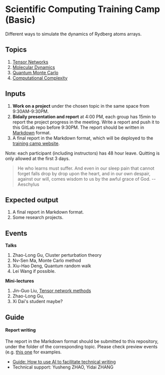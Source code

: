 # Scientific Computing Training Camp (Basic)

Different ways to simulate the dynamics of Rydberg atoms arrays.

## Topics
1. [Tensor Networks](1.tensor-networks/)
2. [Molecular Dynamics](2.molecular-dynamics/)
3. [Quantum Monte Carlo](3.quantum-monte-carlo/)
4. [Computational Complexity](4.computational-complexity/)

## Inputs
1. **Work on a project** under the chosen topic in the same space from 9:30AM-9:30PM.
2. **Bidaily presentation and report** at 4:00 PM, each group has 15min to report the project progress in the meeting. Write a report and push it to this GitLab repo before 9:30PM. The report should be written in [Markdown](https://markdownguide.org/) format.
3. A final report in the Markdown format, which will be deployed to the [training camp website](https://codingthrust.github.io/trainingcamp/).

Note: each participant (including instructors) has 48 hour leave. Quitting is only allowed at the first 3 days.

> He who learns must suffer. And even in our sleep pain that cannot forget falls drop by drop upon the heart, and in our own despair, against our will, comes wisdom to us by the awful grace of God. -- Aeschylus

## Expected output
1. A final report in Markdown format.
2. Some research projects.

## Events
**Talks**
1. Zhao-Long Gu, Cluster perturbation theory
2. Nv-Sen Ma, Monte Carlo method
3. Xiu-Hao Deng, Quantum random walk
4. Lei Wang if possible.

**Mini-lectures**
1. Jin-Guo Liu, [Tensor network methods](./0.intro/tenosr-network.md)
2. Zhao-Long Gu, 
3. Xi Dai's student maybe?

## Guide
#### Report writing
The report in the Markdown format should be submitted to this repository, under the folder of the corresponding topic. Please check preview events (e.g. [this one](https://code.hkust-gz.edu.cn/jinguoliu/rydbergtrainingmaterials/-/tree/main/2.error-correction/reports?ref_type=heads) for examples.

- [Guide: How to use AI to facilitate technical writing](0.intro/toolkit.md)
- Technical support: Yusheng ZHAO, Yidai ZHANG
